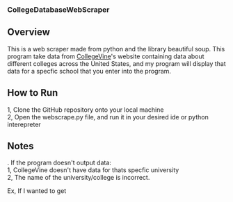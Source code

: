 ### CollegeDatabaseWebScraper 

## Overview

This is a web scraper made from python and the library beautiful soup. This program take data from [CollegeVine](https://www.collegevine.com/)'s website containing data about different colleges across the United States, and my program will display that data for a specfic school that you enter into the program.

## How to Run

1, Clone the GitHub repository onto your local machine <br>
2, Open the webscrape.py file, and run it in your desired ide or python interepreter <br>

## Notes
. If the program doesn't output data: <br>
1, CollegeVine doesn't have data for thats specfic university <br>
2, The name of the university/college is incorrect. <br>

Ex, If I wanted to get 
